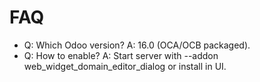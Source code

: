 # FAQ

- Q: Which Odoo version? A: 16.0 (OCA/OCB packaged).
- Q: How to enable? A: Start server with --addon web_widget_domain_editor_dialog or install in UI.
